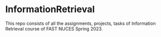 # InformationRetrieval
This repo consists of all the assignments, projects, tasks of Information Retrieval course of FAST NUCES Spring 2023.
